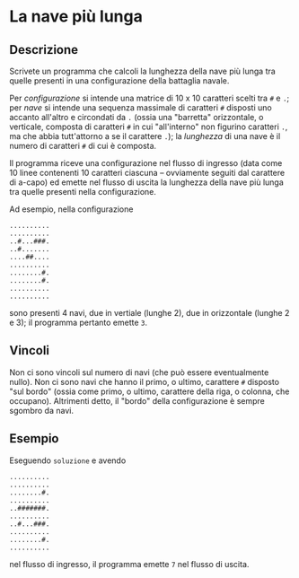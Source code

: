 La nave più lunga
=================

Descrizione
-----------

Scrivete un programma che calcoli la lunghezza della nave più lunga tra quelle
presenti in una configurazione della battaglia navale.

Per *configurazione* si intende una matrice di 10 x 10 caratteri scelti tra `#`
e `.`; per *nave* si intende una sequenza massimale di caratteri `#` disposti
uno accanto all'altro e circondati da `.` (ossia una "barretta" orizzontale, o
verticale, composta di caratteri `#` in cui "all'interno" non figurino
caratteri `.`, ma che abbia tutt'attorno a se il carattere `.`); la *lunghezza*
di una nave è il numero di caratteri `#` di cui è composta.

Il programma riceve una configurazione nel flusso di ingresso (data come 10
linee contenenti 10 caratteri ciascuna – ovviamente seguiti dal carattere di
a-capo) ed emette nel flusso di uscita la lunghezza della nave più lunga tra
quelle presenti nella configurazione.

Ad esempio, nella configurazione

	..........
	..........
	..#...###.
	..#.......
	....##....
	..........
	........#.
	........#.
	..........
	..........

sono presenti 4 navi, due in vertiale (lunghe 2), due in orizzontale (lunghe 2 e
3); il programma pertanto emette `3`.


Vincoli
-------

Non ci sono vincoli sul numero di navi (che può essere eventualmente nullo). Non
ci sono navi che hanno il primo, o ultimo, carattere `#` disposto "sul bordo"
(ossia come primo, o ultimo, carattere della riga, o colonna, che occupano).
Altrimenti detto, il "bordo" della configurazione è sempre sgombro da navi.


Esempio
-------

Eseguendo `soluzione` e avendo

	..........
	..........
	........#.
	..........
	..#######.
	..........
	..#...###.
	..........
	........#.
	..........

nel flusso di ingresso, il programma emette `7` nel flusso di uscita.
